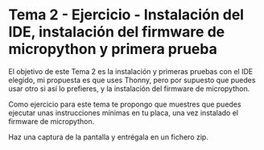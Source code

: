 # Tema 2 - Ejercicio - Instalación del IDE, instalación del firmware de micropython y primera prueba

El objetivo de este Tema 2 es la instalación y primeras pruebas con el IDE elegido, mi propuesta es que uses Thonny, pero por supuesto que puedes usar otro si así lo prefieres, y la instalación del firmware de micropython.

Como ejercicio para este tema te propongo que muestres que puedes ejecutar unas instrucciones mínimas en tu placa, una vez instalado el firmware de micropython.

Haz una captura de la pantalla y entrégala en un fichero zip.
